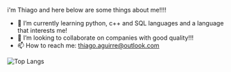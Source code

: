 i'm Thiago and here below are some things about me!!!!

- 🌱 I’m currently learning python, c++ and SQL languages and a language that interests me!
- 👯 I’m looking to collaborate on companies with good quality!!! 
- 📫 How to reach me: thiago.aguirre@outlook.com


![Top Langs](https://github-readme-stats.vercel.app/api/top-langs/?username=ThiagoAguirre&layout=compact&theme=dracula)

<!--
**ThiagoAguirre/ThiagoAguirre** is a ✨ _special_ ✨ repository because its `README.md` (this file) appears on your GitHub profile.

Here are some ideas to get you started:

-->
